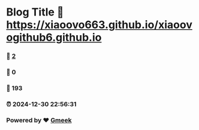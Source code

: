 # Blog Title :link: https://xiaoovo663.github.io/xiaoovogithub6.github.io 
### :page_facing_up: [2](https://xiaoovo663.github.io/xiaoovogithub6.github.io/tag.html) 
### :speech_balloon: 0 
### :hibiscus: 193 
### :alarm_clock: 2024-12-30 22:56:31 
### Powered by :heart: [Gmeek](https://github.com/Meekdai/Gmeek)
